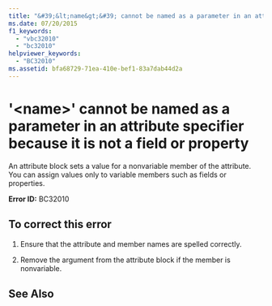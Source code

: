 ```yaml
---
title: "&#39;&lt;name&gt;&#39; cannot be named as a parameter in an attribute specifier because it is not a field or property"
ms.date: 07/20/2015
f1_keywords: 
  - "vbc32010"
  - "bc32010"
helpviewer_keywords: 
  - "BC32010"
ms.assetid: bfa68729-71ea-410e-bef1-83a7dab44d2a
---
```

# &#39;&lt;name&gt;&#39; cannot be named as a parameter in an attribute specifier because it is not a field or property
An attribute block sets a value for a nonvariable member of the attribute. You can assign values only to variable members such as fields or properties.  
  
 **Error ID:** BC32010  
  
## To correct this error  
  
1. Ensure that the attribute and member names are spelled correctly.  
  
2. Remove the argument from the attribute block if the member is nonvariable.  
  
## See Also  
 
